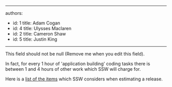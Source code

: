 

---
authors:
  - id: 1
    title: Adam Cogan
  - id: 4
    title: Ulysses Maclaren
  - id: 2
    title: Cameron Shaw
  - id: 5
    title: Justin King
---




<span class='intro'> This field should not be null (Remove me when you edit this field). </span>


  <p>In fact, for every 1 hour of 'application building' coding tasks there is between 1 and 4 hours of other work which SSW will charge for. </p>
<p>Here is a <a href="http&#58;//www.ssw.com.au/SSW/Standards/Rules/RulestoBetterProjectManagement.aspx#ReleaseEstimationProcess">list of the items</a> which SSW considers when estimating a release.</p>



